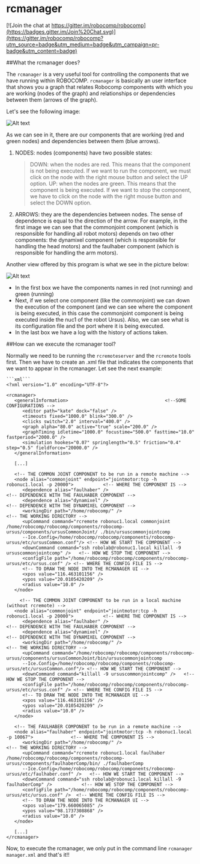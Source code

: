 rcmanager
===============================

[![Join the chat at https://gitter.im/robocomp/robocomp](https://badges.gitter.im/Join%20Chat.svg)](https://gitter.im/robocomp/robocomp?utm_source=badge&utm_medium=badge&utm_campaign=pr-badge&utm_content=badge)

##What the rcmanager does?

The `rcmanager` is a very useful tool for controlling the components that we have running within ROBOCOMP. `rcmanager` is basically an user interface that shows you a graph that relates Robocomp components with which you are working (nodes of the graph) and relationships or dependencies between them (arrows of the graph).

Let's see the following image:

![Alt text](https://github.com/robocomp/robocomp/blob/stable/tools/rcmanager/share/rcmanager/rcmanager1.png)

As we can see in it, there are our components that are working (red and green nodes) and dependencies between them (blue arrows).

1. NODES: nodes (components) have two possible states:
    > DOWN: when the nodes are red. This means that the component is not being executed. If we want to run the component, we must click on the node with the right mouse button and select the UP option.
    > UP: when the nodes are green. This means that the component is being executed. If we want to stop the component, we have to click on the node with the right mouse button and select the DOWN option.
2. ARROWS: they are the dependencies between nodes. The sense of dependence is equal to the direction of the arrow. For example, in the first image we can see that the commonjoint component (which is responsible for handling all robot motors) depends on two other components: the dynamixel component (which is responsible for handling the head motors) and the faulhaber component (which is responsible for handling the arm motors).

Another view offered by this program is what we see in the picture below:

![Alt text](https://github.com/robocomp/robocomp/blob/stable/tools/rcmanager/share/rcmanager/rcmanager2.png)

*   In the first box we have the components names in red (not running) and green (running)
*   Next, if we select one component (like the commonjoint) we can down the execution of the component (and we can see where the component is being executed, in this case the commonjoint component is being executed inside the nuc1 of the robot Ursus). Also, we can see what is its configuration file and the port where it is being executed.
*   In the last box we have a log with the history of actions taken. 

##How can we execute the rcmanager tool?

Normally we need to be running the `rcremoteserver` and the `rcremote` tools first. Then we have to create an .xml file that indicates the components that we want to appear in the rcmanager. Let see the next example:

    ```xml```
    <?xml version="1.0" encoding="UTF-8"?>
    
    <rcmanager>
       <generalInformation>                                    <!--SOME CONFIGURATIONS -->
          <editor path="kate" dock="false" />
          <timeouts fixed="1000.0" blink="300.0" />
          <clicks switch="2.0" interval="400.0" />
          <graph alpha="80.0" active="true" scale="200.0" />
          <graphTiming idletime="1000.0" focustime="500.0" fasttime="10.0" fastperiod="2000.0" />
          <simulation hookes="0.07" springlength="0.5" friction="0.4" step="0.5" fieldforce="20000.0" />
       </generalInformation>
       
       [...]
       
       <!-- THE COMMON JOINT COMPONENT to be run in a remote machine -->
       <node alias="commonjoint" endpoint="jointmotor:tcp -h robonuc1.local -p 20000">           <!-- WHERE THE COMPONENT IS -->
          <dependence alias="faulhaber" />                                                       <!-- DEPENDENCE WITH THE FAULHABER COMPONENT -->
          <dependence alias="dynamixel" />                                                       <!-- DEPENDENCE WITH THE DYNAMIXEL COMPONENT -->
          <workingDir path="/home/robocomp/" />                                                  <!-- THE WORKING DIRECTORY -->
          <upCommand command="rcremote robonuc1.local commonjoint /home/robocomp/robocomp/components/robocomp-ursus/components/ursusCommonJoint/ ./bin/ursuscommonjointcomp 
          --Ice.Config=/home/robocomp/robocomp/components/robocomp-ursus/etc/ursusCommon.conf"/> <!-- HOW WE START THE COMPONENT -->
          <downCommand command="ssh robolab@robonuc1.local killall -9 ursuscommonjointcomp" />   <!-- HOW WE STOP THE COMPONENT -->
          <configFile path="/home/robocomp/robocomp/components/robocomp-ursus/etc/ursus.conf" /> <!-- WHERE THE CONFIG FILE IS -->
          <!-- TO DRAW THE NODE INTO THE RCMANAGER UI -->
          <xpos value="116.463101156" />
          <ypos value="20.0105420209" />
          <radius value="10.0" />
       </node>
       
         <!-- THE COMMON JOINT COMPONENT to be run in a local machine (without rcremote) -->
       <node alias="commonjoint" endpoint="jointmotor:tcp -h robonuc1.local -p 20000">           <!-- WHERE THE COMPONENT IS -->
          <dependence alias="faulhaber" />                                                       <!-- DEPENDENCE WITH THE FAULHABER COMPONENT -->
          <dependence alias="dynamixel" />                                                       <!-- DEPENDENCE WITH THE DYNAMIXEL COMPONENT -->
          <workingDir path="/home/robocomp/" />                                                  <!-- THE WORKING DIRECTORY -->
          <upCommand command="/home/robocomp/robocomp/components/robocomp-ursus/components/ursusCommonJoint/bin/ursuscommonjointcomp 
          --Ice.Config=/home/robocomp/robocomp/components/robocomp-ursus/etc/ursusCommon.conf"/> <!-- HOW WE START THE COMPONENT -->
          <downCommand command="killall -9 ursuscommonjointcomp" />   <!-- HOW WE STOP THE COMPONENT -->
          <configFile path="/home/robocomp/robocomp/components/robocomp-ursus/etc/ursus.conf" /> <!-- WHERE THE CONFIG FILE IS -->
          <!-- TO DRAW THE NODE INTO THE RCMANAGER UI -->
          <xpos value="116.463101156" />
          <ypos value="20.0105420209" />
          <radius value="10.0" />
       </node>
       
       <!-- THE FAULHABER COMPONENT to be run in a remote machine -->
       <node alias="faulhaber" endpoint="jointmotor:tcp -h robonuc1.local -p 10067">              <!-- WHERE THE COMPONENT IS -->
          <workingDir path="/home/robocomp/" />                                                   <!-- THE WORKING DIRECTORY -->
          <upCommand command="rcremote robonuc1.local faulhaber /home/robocomp/robocomp/components/robocomp-ursus/components/faulhaberComp/bin/ ./faulhaberComp 
          --Ice.Config=/home/robocomp/robocomp/components/robocomp-ursus/etc/faulhaber.conf" />   <!-- HOW WE START THE COMPONENT -->
          <downCommand command="ssh robolab@robonuc1.local killall -9 faulhaberComp" />           <!-- HOW WE STOP THE COMPONENT -->
          <configFile path="/home/robocomp/robocomp/components/robocomp-ursus/etc/ursus.conf" />  <!-- WHERE THE CONFIG FILE IS -->
          <!-- TO DRAW THE NODE INTO THE RCMANAGER UI -->
          <xpos value="179.660065085" />
          <ypos value="98.1737308868" />
          <radius value="10.0" />
       </node>
    
       [...]
    </rcmanager>  
    
Now, to execute the rcmanager, we only put in the command line `rcmanager manager.xml` and that's it!!

